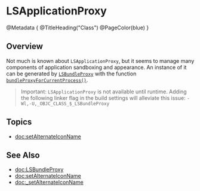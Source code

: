 # LSApplicationProxy

@Metadata {
    @TitleHeading("Class")
    @PageColor(blue)
}

## Overview

Not much is known about `LSApplicationProxy`, but it seems to manage many components of application sandboxing and appearance. An instance of it can be generated by [`LSBundleProxy`](<doc:LSBundleProxy>) with the function [`bundleProxyForCurrentProcess()`](<doc:bundleProxyForCurrentProcess>).

> Important: `LSApplicationProxy` is not available until runtime. Adding the following linker flag in the build settings will alleviate this issue: `-Wl,-U,_OBJC_CLASS_$_LSBundleProxy`

## Topics

- <doc:setAlternateIconName>

## See Also

- <doc:LSBundleProxy>
- <doc:setAlternateIconName>
- <doc:_setAlternateIconName>
